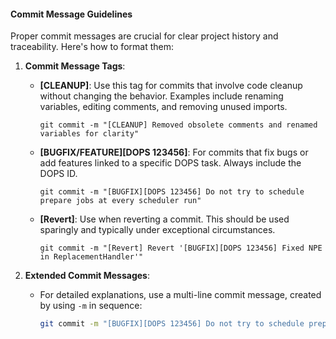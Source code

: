 #### Commit Message Guidelines

Proper commit messages are crucial for clear project history and traceability. Here's how to format them:

1. **Commit Message Tags**:
   - **[CLEANUP]**: Use this tag for commits that involve code cleanup without changing the behavior. Examples include renaming variables, editing comments, and removing unused imports.
     ```
     git commit -m "[CLEANUP] Removed obsolete comments and renamed variables for clarity"
     ```
   - **[BUGFIX/FEATURE][DOPS 123456]**: For commits that fix bugs or add features linked to a specific DOPS task. Always include the DOPS ID.
     ```
     git commit -m "[BUGFIX][DOPS 123456] Do not try to schedule prepare jobs at every scheduler run"
     ```
   - **[Revert]**: Use when reverting a commit. This should be used sparingly and typically under exceptional circumstances.
     ```
     git commit -m "[Revert] Revert '[BUGFIX][DOPS 123456] Fixed NPE in ReplacementHandler'"
     ```

3. **Extended Commit Messages**:
   - For detailed explanations, use a multi-line commit message, created by using `-m` in sequence:
     ```sh
     git commit -m "[BUGFIX][DOPS 123456] Do not try to schedule prepare jobs at every scheduler run" -m "- Fixed null pointer exception when calling methodCallBla. Press ENTER before closing the quotes to add a line break. Repeat as needed.Then close the quotes and hit ENTER twice to apply the commit."
     ```
